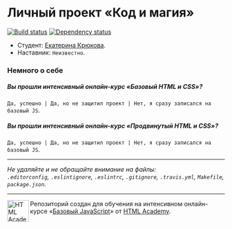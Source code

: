 # Личный проект «Код и магия»

[![Build status][travis-image]][travis-url]
[![Dependency status][dependency-image]][dependency-url]

* Студент: [Екатерина Крюкова](https://htmlacademy.ru/profile/id103499).
* Наставник: `Неизвестно`.

### Немного о себе

##### Вы прошли интенсивный онлайн-курс «Базовый HTML и CSS»?
`Да, успешно | Да, но не защитил проект | Нет, я сразу записался на базовый JS`.

##### Вы прошли интенсивный онлайн-курс «Продвинутый HTML и CSS»?
`Да, успешно | Да, но не защитил проект | Нет, я сразу записался на базовый JS`.

---

_Не удаляйте и не обращайте внимание на файлы:_<br>
_`.editorconfig`, `.eslintignore`, `.eslintrc`, `.gitignore`, `.travis.yml`, `Makefile`, `package.json`._

---

<a href="https://htmlacademy.ru/js_intensive"><img align="left" width="50" height="50" title="HTML Academy" src="https://up.htmlacademy.ru/static/img/intensive/javascript/logo-for-github.svg"></a>

Репозиторий создан для обучения на интенсивном онлайн-курсе «[Базовый JavaScript](https://htmlacademy.ru/js_intensive)» от [HTML Academy](https://htmlacademy.ru).

[travis-image]: https://travis-ci.org/js-htmlacademy/103499-code-and-magick.svg?branch=master
[travis-url]: https://travis-ci.org/js-htmlacademy/103499-code-and-magick
[dependency-image]: https://david-dm.org/js-htmlacademy/103499-code-and-magick.svg?style=flat-square
[dependency-url]: https://david-dm.org/js-htmlacademy/103499-code-and-magick
